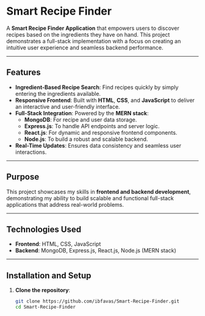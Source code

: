 # Smart Recipe Finder

A **Smart Recipe Finder Application** that empowers users to discover recipes based on the ingredients they have on hand. This project demonstrates a full-stack implementation with a focus on creating an intuitive user experience and seamless backend performance.

---

## Features
- **Ingredient-Based Recipe Search**: Find recipes quickly by simply entering the ingredients available.
- **Responsive Frontend**: Built with **HTML**, **CSS**, and **JavaScript** to deliver an interactive and user-friendly interface.
- **Full-Stack Integration**: Powered by the **MERN stack**:
  - **MongoDB**: For recipe and user data storage.
  - **Express.js**: To handle API endpoints and server logic.
  - **React.js**: For dynamic and responsive frontend components.
  - **Node.js**: To build a robust and scalable backend.
- **Real-Time Updates**: Ensures data consistency and seamless user interactions.

---

## Purpose
This project showcases my skills in **frontend and backend development**, demonstrating my ability to build scalable and functional full-stack applications that address real-world problems.

---

## Technologies Used
- **Frontend**: HTML, CSS, JavaScript
- **Backend**: MongoDB, Express.js, React.js, Node.js (MERN stack)

---

## Installation and Setup

1. **Clone the repository**:
   ```bash
   git clone https://github.com/ibfavas/Smart-Recipe-Finder.git
   cd Smart-Recipe-Finder
